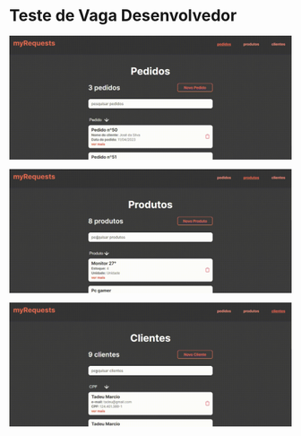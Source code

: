 <h1 text-align="center">Teste de Vaga Desenvolvedor</h1>

![visualizer](./assets/one.gif)


![visualizer](./assets/two.gif)


![visualizer](./assets/three.gif)

